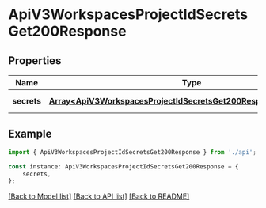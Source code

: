 # ApiV3WorkspacesProjectIdSecretsGet200Response


## Properties

Name | Type | Description | Notes
------------ | ------------- | ------------- | -------------
**secrets** | [**Array&lt;ApiV3WorkspacesProjectIdSecretsGet200ResponseSecretsInner&gt;**](ApiV3WorkspacesProjectIdSecretsGet200ResponseSecretsInner.md) |  | [default to undefined]

## Example

```typescript
import { ApiV3WorkspacesProjectIdSecretsGet200Response } from './api';

const instance: ApiV3WorkspacesProjectIdSecretsGet200Response = {
    secrets,
};
```

[[Back to Model list]](../README.md#documentation-for-models) [[Back to API list]](../README.md#documentation-for-api-endpoints) [[Back to README]](../README.md)
